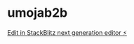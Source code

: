 # umojab2b

[Edit in StackBlitz next generation editor ⚡️](https://stackblitz.com/~/github.com/CyprianTinasheAarons/umojab2b)